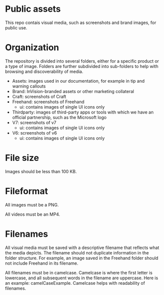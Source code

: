 # Public assets
This repo contais visual media, such as screenshots and brand images, for public use.

# Organization

The repository is divided into several folders, either for a specific product or a type of image. Folders are further subdivided into sub-folders to help with browsing and discoverability of media. 

* Assets: images used in our documentation, for example in tip and warning callouts
* Brand: InVision-branded assets or other marketing collateral
* Craft: screenshots of Craft
* Freehand: screenshots of Freehand
    * ui: contains images of single UI icons only
* Thirdparty: images of third-party apps or tools with which we have an official partnership, such as the Microsoft logo
* V7: screenshots of v7
    * ui: contains images of single UI icons only
* V6: screenshots of v6
    * ui: contains images of single UI icons only


# File size

Images should be less than 100 KB.

# Fileformat

All images must be a PNG.

All videos must be an MP4.

# Filenames

All visual media must be saved with a descriptive filename that reflects what the media depicts. The filename should not duplicate information in the folder structure. For example, an image saved in the Freehand folder should not include Freehand in its filename.

All filenames must be in camelcase. Camelcase is where the first letter is lowercase, and all subsequent words in the filename are uppercase. Here is an example: camelCaseExample. Camelcase helps with readability of filenames.
